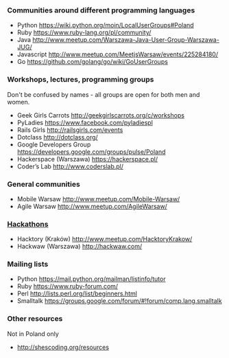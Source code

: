 ### Communities around different programming languages 

* Python https://wiki.python.org/moin/LocalUserGroups#Poland
* Ruby https://www.ruby-lang.org/pl/community/  
* Java http://www.meetup.com/Warszawa-Java-User-Group-Warszawa-JUG/  
* Javascript http://www.meetup.com/MeetjsWarsaw/events/225284180/  
* Go https://github.com/golang/go/wiki/GoUserGroups 

### Workshops, lectures, programming groups
Don't be confused by names - all groups are open for both men and women.

* Geek Girls Carrots http://geekgirlscarrots.org/c/workshops  
* PyLadies https://www.facebook.com/pyladiespl  
* Rails Girls http://railsgirls.com/events 
* Dotclass http://dotclass.org/  
* Google Developers Group  https://developers.google.com/groups/pulse/Poland 
* Hackerspace (Warszawa) https://hackerspace.pl/    
* Coder’s Lab http://www.coderslab.pl/  

### General communities

* Mobile Warsaw http://www.meetup.com/Mobile-Warsaw/  
* Agile Warsaw http://www.meetup.com/AgileWarsaw/  

### [Hackathons](https://en.wikipedia.org/wiki/Hackathon)

* Hacktory (Kraków) http://www.meetup.com/HacktoryKrakow/  
* Hackwaw (Warszawa) http://hackwaw.com/  

### Mailing lists

* Python https://mail.python.org/mailman/listinfo/tutor  
* Ruby https://www.ruby-forum.com/  
* Perl http://lists.perl.org/list/beginners.html  
* Smalltalk https://groups.google.com/forum/#!forum/comp.lang.smalltalk  

### Other resources 
Not in Poland only

* http://shescoding.org/resources 
